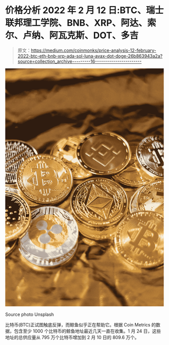 # 价格分析 2022 年 2 月 12 日:BTC、瑞士联邦理工学院、BNB、XRP、阿达、索尔、卢纳、阿瓦克斯、DOT、多吉

> 原文：<https://medium.com/coinmonks/price-analysis-12-february-2022-btc-eth-bnb-xrp-ada-sol-luna-avax-dot-doge-26b863943a2a?source=collection_archive---------16----------------------->

![](img/ef4e2c108361c0f0a03d32a15e7de6da.png)

Source photo Unsplash

比特币(BTC)正试图触底反弹，而鲸鱼似乎正在帮助它。根据 Coin Metrics 的数据，包含至少 1000 个比特币的鲸鱼地址最近几天一直在收集。1 月 24 日，这些地址的总供应量从 795 万个比特币增加到 2 月 10 日的 809.6 万个。